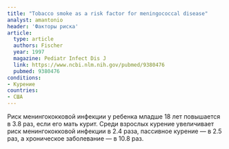 ```yaml
---
title: "Tobacco smoke as a risk factor for meningococcal disease"
analyst: amantonio
header: 'Факторы риска'
article:
  type: article
  authors: Fischer
  year: 1997
  magazine: Pediatr Infect Dis J
  link: https://www.ncbi.nlm.nih.gov/pubmed/9380476
  pubmed: 9380476
conditions:
- Курение
countries:
- США
---
```


Риск менингококковой инфекции у ребенка младше 18 лет повышается в 3.8 раз, если его мать курит.
Среди взрослых курение увеличивает риск менингококковой инфекции в 2.4 раза, пассивное курение — в 2.5 раз, а хроническое заболевание — в 10.8 раз.

